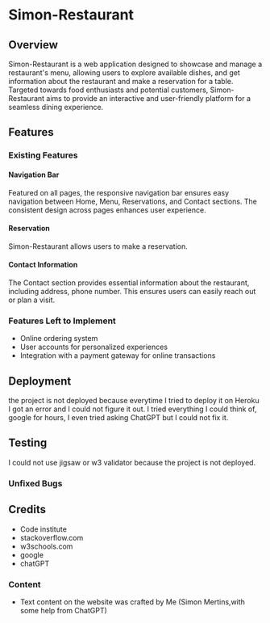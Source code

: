 # Simon-Restaurant

## Overview

Simon-Restaurant is a web application designed to showcase and manage a restaurant's menu, allowing users to explore available dishes, and get information about the restaurant and make a reservation for a table. Targeted towards food enthusiasts and potential customers, Simon-Restaurant aims to provide an interactive and user-friendly platform for a seamless dining experience.


## Features

### Existing Features

#### Navigation Bar

Featured on all pages, the responsive navigation bar ensures easy navigation between Home, Menu, Reservations, and Contact sections. The consistent design across pages enhances user experience.

#### Reservation

Simon-Restaurant allows users to make a reservation.

#### Contact Information

The Contact section provides essential information about the restaurant, including address, phone number. This ensures users can easily reach out or plan a visit.

### Features Left to Implement

- Online ordering system
- User accounts for personalized experiences
- Integration with a payment gateway for online transactions

## Deployment

the project is not deployed because everytime I tried to deploy it on Heroku I got an error and I could not figure it out. I tried everything I could think of, google for hours, I even tried asking ChatGPT but I could not fix it.

## Testing
I could not use jigsaw or w3 validator because the project is not deployed.
### Unfixed Bugs

## Credits

- Code institute
- stackoverflow.com
- w3schools.com
- google
- chatGPT

### Content

- Text content on the website was crafted by Me (Simon Mertins,with some help from ChatGPT)

